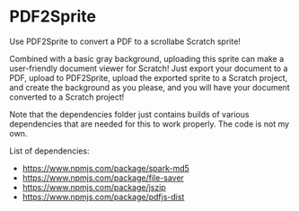 # PDF2Sprite

Use PDF2Sprite to convert a PDF to a scrollabe Scratch sprite!

Combined with a basic gray background, uploading this sprite can make a user-friendly document viewer for Scratch! Just export your document to a PDF, upload to PDF2Sprite, upload the exported sprite to a Scratch project, and create the background as you please, and you will have your document converted to a Scratch project!


Note that the dependencies folder just contains builds of various dependencies that are needed for this to work properly. The code is not my own.

List of dependencies:
- https://www.npmjs.com/package/spark-md5
- https://www.npmjs.com/package/file-saver
- https://www.npmjs.com/package/jszip
- https://www.npmjs.com/package/pdfjs-dist
